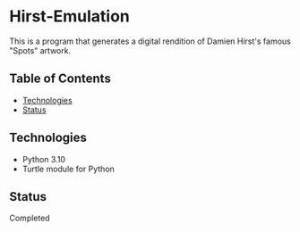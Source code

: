 # Hirst-Emulation

This is a program that generates a digital rendition of Damien Hirst's famous "Spots" artwork.

## Table of Contents

- [Technologies](#technologies)
- [Status](#status)

## Technologies
- Python 3.10
- Turtle module for Python

## Status
Completed